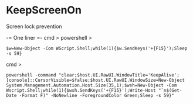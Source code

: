 # KeepScreenOn
Screen lock prevention

-= One liner =- cmd > powershell > 
```
$w=New-Object -Com WScript.Shell;while(1){$w.SendKeys('+{F15}');Sleep -s 59}
```

cmd >
```
powershell -command "clear;$host.UI.RawUI.WindowTitle='KeepAlive';[console]::CursorVisible=$false;$host.UI.RawUI.WindowSize=New-Object System.Management.Automation.Host.Size(35,1);$wsh=New-Object -Com Wscript.Shell;while(1){$wsh.SendKeys('+{F15}');Write-Host "`n$(Get-Date -Format F)" -NoNewline -ForegroundColor Green;Sleep -s 59}"
```
